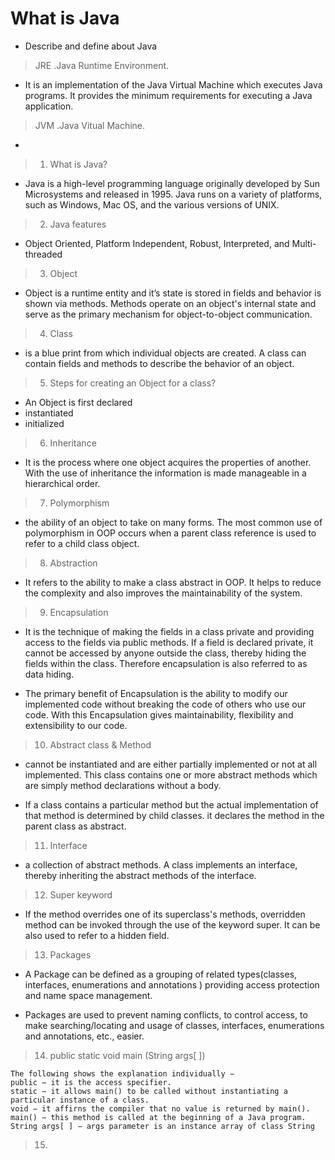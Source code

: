 #  What is Java

  -  Describe and define about Java
  
> JRE .Java Runtime Environment.
  - It is an implementation of the Java Virtual Machine which executes Java programs. It provides the minimum requirements for executing  a Java application.

> JVM .Java Vitual Machine.
  - 

> 1. What is Java?
  - Java is a high-level programming language originally developed by Sun Microsystems and released in 1995. Java runs on a variety of         platforms, such as Windows, Mac OS, and the various versions of UNIX.
  
> 2. Java features 
  - Object Oriented, Platform Independent, Robust, Interpreted, and Multi-threaded
 
> 3. Object
  - Object is a runtime entity and it’s state is stored in fields and behavior is shown via methods. Methods operate on an object's          internal state and serve as the primary mechanism for object-to-object communication.

> 4. Class 
  - is a blue print from which individual objects are created. 
   A class can contain fields and methods to describe the behavior of an object.

> 5. Steps for creating an Object for a class?
  - An Object is first declared
  - instantiated
  - initialized

> 6. Inheritance
  - It is the process where one object acquires the properties of another. With the use of inheritance the information is made        manageable in a hierarchical order. 

> 7. Polymorphism 
  - the ability of an object to take on many forms. 
   The most common use of polymorphism in OOP occurs when a parent class reference is used to refer to a child class object.

> 8. Abstraction
  - It refers to the ability to make a class abstract in OOP. 
  It helps to reduce the complexity and also improves the maintainability of the system.

> 9. Encapsulation
  - It is the technique of making the fields in a class private and providing access to the fields via public methods. 
  If a field is declared private, it cannot be accessed by anyone outside the class, thereby hiding the fields within the class.           Therefore encapsulation is also referred to as data hiding.
  
  - The primary benefit of Encapsulation is the ability to modify our implemented code without breaking the code of others who use our      code. With this Encapsulation gives maintainability, flexibility and extensibility to our code.

> 10. Abstract class & Method
  - cannot be instantiated and are either partially implemented or not at all implemented. 
  This class contains one or more abstract methods which are simply method declarations without a body.
 
  - If a class contains a particular method but the actual implementation of that method is determined by child classes. it declares        the method in the parent class as abstract.

> 11. Interface
  - a collection of abstract methods. A class implements an interface, thereby inheriting the abstract methods of the interface.

> 12. Super keyword 
   - If the method overrides one of its superclass's methods, overridden method can be invoked through the use of the keyword super. It can be also used to refer to a hidden field.
    
> 13. Packages
  - A Package can be defined as a grouping of related types(classes, interfaces, enumerations and annotations ) providing access         protection and name space management.
  
  - Packages are used to prevent naming conflicts, to control access, to make searching/locating and usage of classes, interfaces, enumerations and annotations, etc., easier.
  
> 14. public static void main (String args[ ])

    The following shows the explanation individually −
    public − it is the access specifier.
    static − it allows main() to be called without instantiating a particular instance of a class.
    void − it affirns the compiler that no value is returned by main().
    main() − this method is called at the beginning of a Java program.
    String args[ ] − args parameter is an instance array of class String

> 15. 
